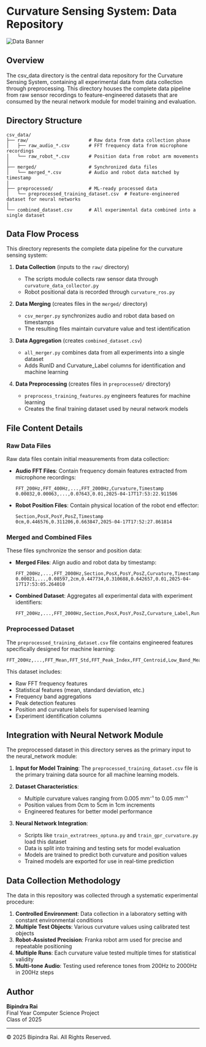 # Curvature Sensing System: Data Repository

![Data Banner](https://via.placeholder.com/800x200?text=Curvature+Sensor+Data+Repository)

## Overview

The csv_data directory is the central data repository for the Curvature Sensing System, containing all experimental data from data collection through preprocessing. This directory houses the complete data pipeline from raw sensor recordings to feature-engineered datasets that are consumed by the neural network module for model training and evaluation.

## Directory Structure

```
csv_data/
├── raw/                      # Raw data from data collection phase
│   ├── raw_audio_*.csv       # FFT frequency data from microphone recordings
│   └── raw_robot_*.csv       # Position data from robot arm movements
│
├── merged/                   # Synchronized data files
│   └── merged_*.csv          # Audio and robot data matched by timestamp
│
├── preprocessed/             # ML-ready processed data
│   └── preprocessed_training_dataset.csv  # Feature-engineered dataset for neural networks
│
└── combined_dataset.csv      # All experimental data combined into a single dataset
```

## Data Flow Process

This directory represents the complete data pipeline for the curvature sensing system:

1. **Data Collection** (inputs to the `raw/` directory)
    - The scripts module collects raw sensor data through `curvature_data_collector.py`
    - Robot positional data is recorded through `curvature_ros.py`

2. **Data Merging** (creates files in the `merged/` directory)
    - `csv_merger.py` synchronizes audio and robot data based on timestamps
    - The resulting files maintain curvature value and test identification

3. **Data Aggregation** (creates `combined_dataset.csv`)
    - `all_merger.py` combines data from all experiments into a single dataset
    - Adds RunID and Curvature_Label columns for identification and machine learning

4. **Data Preprocessing** (creates files in `preprocessed/` directory)
    - `preprocess_training_features.py` engineers features for machine learning
    - Creates the final training dataset used by neural network models

## File Content Details

### Raw Data Files

Raw data files contain initial measurements from data collection:

* **Audio FFT Files**: Contain frequency domain features extracted from microphone recordings:
  ```
  FFT_200Hz,FFT_400Hz,...,FFT_2000Hz,Curvature,Timestamp
  0.00032,0.00063,...,0.07643,0.01,2025-04-17T17:53:22.911506
  ```

* **Robot Position Files**: Contain physical location of the robot end effector:
  ```
  Section,PosX,PosY,PosZ,Timestamp
  0cm,0.446576,0.311206,0.663847,2025-04-17T17:52:27.861814
  ```

### Merged and Combined Files

These files synchronize the sensor and position data:

* **Merged Files**: Align audio and robot data by timestamp:
  ```
  FFT_200Hz,...,FFT_2000Hz,Section,PosX,PosY,PosZ,Curvature,Timestamp
  0.00021,...,0.08597,2cm,0.447734,0.310688,0.642657,0.01,2025-04-17T17:53:05.264010
  ```

* **Combined Dataset**: Aggregates all experimental data with experiment identifiers:
  ```
  FFT_200Hz,...,FFT_2000Hz,Section,PosX,PosY,PosZ,Curvature_Label,RunID,Timestamp
  ```

### Preprocessed Dataset

The `preprocessed_training_dataset.csv` file contains engineered features specifically designed for machine learning:

```
FFT_200Hz,...,FFT_Mean,FFT_Std,FFT_Peak_Index,FFT_Centroid,Low_Band_Mean,Mid_Band_Mean,High_Band_Mean,Position_cm,Curvature_Label,RunID,Curvature_Active
```

This dataset includes:
- Raw FFT frequency features
- Statistical features (mean, standard deviation, etc.)
- Frequency band aggregations
- Peak detection features
- Position and curvature labels for supervised learning
- Experiment identification columns

## Integration with Neural Network Module

The preprocessed dataset in this directory serves as the primary input to the neural_network module:

1. **Input for Model Training**: The `preprocessed_training_dataset.csv` file is the primary training data source for all machine learning models.

2. **Dataset Characteristics**:
    - Multiple curvature values ranging from 0.005 mm⁻¹ to 0.05 mm⁻¹
    - Position values from 0cm to 5cm in 1cm increments
    - Engineered features for better model performance

3. **Neural Network Integration**:
    - Scripts like `train_extratrees_optuna.py` and `train_gpr_curvature.py` load this dataset
    - Data is split into training and testing sets for model evaluation
    - Models are trained to predict both curvature and position values
    - Trained models are exported for use in real-time prediction

## Data Collection Methodology

The data in this repository was collected through a systematic experimental procedure:

1. **Controlled Environment**: Data collection in a laboratory setting with constant environmental conditions
2. **Multiple Test Objects**: Various curvature values using calibrated test objects
3. **Robot-Assisted Precision**: Franka robot arm used for precise and repeatable positioning
4. **Multiple Runs**: Each curvature value tested multiple times for statistical validity
5. **Multi-tone Audio**: Testing used reference tones from 200Hz to 2000Hz in 200Hz steps

## Author

**Bipindra Rai**  
Final Year Computer Science Project  
Class of 2025

---

© 2025 Bipindra Rai. All Rights Reserved.